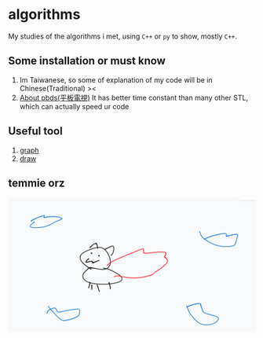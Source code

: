 # algorithms
My studies of the algorithms i met, using `C++` or `py` to show, mostly `C++`.  

## Some installation or must know
1. Im Taiwanese, so some of explanation of my code will be in Chinese(Traditional) ><
2. [About pbds(平板電視)](https://codeforces.com/blog/entry/61610) It has better time constant than many other STL, which can actually speed ur code

## Useful tool
1. [graph](https://csacademy.com/app/graph_editor/)
2. [draw](https://tldraw.com/)

## **temmie orz**   
 

![temmie](/temmie/fly_cat.png)